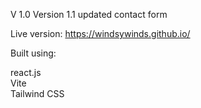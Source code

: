 V 1.0 
Version 1.1 updated contact form

Live version: https://windsywinds.github.io/

Built using:  
  
  react.js  
  Vite   
  Tailwind CSS  
